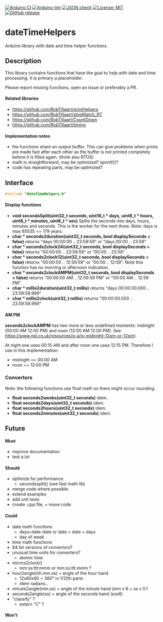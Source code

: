 
[![Arduino CI](https://github.com/RobTillaart/dateTimeHelpers/workflows/Arduino%20CI/badge.svg)](https://github.com/marketplace/actions/arduino_ci)
[![Arduino-lint](https://github.com/RobTillaart/dateTimeHelpers/actions/workflows/arduino-lint.yml/badge.svg)](https://github.com/RobTillaart/dateTimeHelpers/actions/workflows/arduino-lint.yml)
[![JSON check](https://github.com/RobTillaart/dateTimeHelpers/actions/workflows/jsoncheck.yml/badge.svg)](https://github.com/RobTillaart/dateTimeHelpers/actions/workflows/jsoncheck.yml)
[![License: MIT](https://img.shields.io/badge/license-MIT-green.svg)](https://github.com/RobTillaart/dateTimeHelpers/blob/master/LICENSE)
[![GitHub release](https://img.shields.io/github/release/RobTillaart/dateTimeHelpers.svg?maxAge=3600)](https://github.com/RobTillaart/dateTimeHelpers/releases)


# dateTimeHelpers

Arduino library with date and time helper functions.

## Description

This library contains functions that have the goal to help with date and time processing.
It is primary a placeholder.

Please report missing functions, open an issue or preferably a PR.


#### Related libraries

- https://github.com/RobTillaart/printHelpers
- https://github.com/RobTillaart/stopWatch_RT
- https://github.com/RobTillaart/CountDown
- https://github.com/RobTillaart/timing


#### Implementation notes

- the functions share an output buffer.
This can give problems when prints are made fast after each other as the buffer
 is not printed completely before it is filled again. (think also RTOS)
- math is straightforward, may be optimized? sprintf()?
- code has repeating parts, may be optimized?


## Interface

```cpp
#include "dateTimeHelpers.h"
```

#### Display functions

- **void secondsSplit(uint32_t seconds, uint16_t \* days, uint8_t \* hours, uint8_t \* minutes, uint8_t \* sec)** Splits the seconds into days, hours, minutes and seconds. 
This is the worker for the next three. 
Note: days is max 65535 == 179 years.
- **char \* seconds2duration(uint32_t seconds, bool displaySeconds = false)** returns "days 00:00:00 .. 23:59:59" or "days 00:00 .. 23:59"
- **char \* seconds2clock24(uint32_t seconds, bool displaySeconds = false)** returns "00:00:00 .. 23:59:59" or "00:00 .. 23:59"
- **char \* seconds2clock12(uint32_t seconds, bool displaySeconds = false)** returns "00:00:00 .. 12:59:59" or "00:00 .. 12:59". 
Note this function has no morning or afternoon indication.
- **char \* seconds2clockAMPM(uint32_t seconds, bool displaySeconds = false)** returns "00:00:00 AM .. 12:59:59 PM" or "00:00 AM .. 12:59 PM". 
- **char \* millis2duration(uint32_t millis)** returns "days 00:00:00.000 .. 23:59:59.999"
- **char \* millis2clock(uint32_t millis)** returns "00:00:00.000 .. 23:59:59.999"


#### AM PM 

**seconds2clockAMPM** has two more or less undefined moments: midnight (00:00 AM 12:00 PM) and noon (12:00 AM 12:00 PM).
See https://www.npl.co.uk/resources/q-a/is-midnight-12am-or-12pm)

At night one uses 00:15 AM and after noon one uses 12:15 PM.
Therefore I use in this implementation:
- midnight == 00:00 AM 
- noon == 12:00 PM


### Convertors

Note: the following functions use float math so there might occur rounding.

- **float seconds2weeks(uint32_t seconds)** idem.
- **float seconds2days(uint32_t seconds)** idem.
- **float seconds2hours(uint32_t seconds)** idem.
- **float seconds2minutes(uint32_t seconds)** idem.


## Future

#### Must

- improve documentation
- test a lot

#### Should 

- optimize for performance
  - secondssplit() (see fast math lib)
- merge code where possible
- extend examples
- add unit tests
- create .cpp file, + move code


#### Could

- date math functions 
  - days=date-date or date = date + days
  - day of week
- time math functions
- 64 bit versions of convertors?
- unusual time units for converters?
  - atomic time
- micros2clock()
  - mm:ss:ttt:mmm or mm:ss.ttt.mmm ?
- hour2angle(hh.mm.ss) = angle of the hour hand
  - 12x60x60 = 360° in 1/12th parts
  - idem radians..
- minute2angle(mm.ss) = angle of the minute hand (mm x 6 + ss x 0.1
- seconds2angle(ss) = angle of the seconds hand (ssx6)
- "classify" ?
  - extern "C" ?

#### Won't



